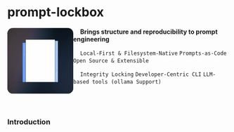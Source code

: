 # prompt-lockbox
<img src="learn/a_logo.gif" align="left" alt="Demo" width="150">

&nbsp;&nbsp;&nbsp; **Brings structure and reproducibility to prompt engineering**

&nbsp;&nbsp;&nbsp; `Local-First & Filesystem-Native` `Prompts-as-Code` `Open Source & Extensible`

&nbsp;&nbsp;&nbsp; `Integrity Locking` `Developer-Centric CLI` `LLM-based tools (ollama Support)`
<br></br>
<br></br>
### **Introduction**


